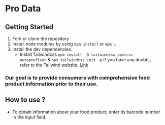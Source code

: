 # Pro Data

## Getting Started 

1.  Fork or clone the repository
2. Install node modules by using `npm install` or `npm i`
3. Install the dev dependencies.
    - Install Tailwindcss `npm install -D tailwindcss postcss autoprefixer` & `npx tailwindcss init -p`.If you have any doubts, refer to the Tailwind website. [Link](https://tailwindcss.com/docs/guides/vite)

### Our goal is to provide consumers with comprehensive food product information prior to their use.

## How to use ?

- To obtain information about your food product, enter its barcode number in the input field.